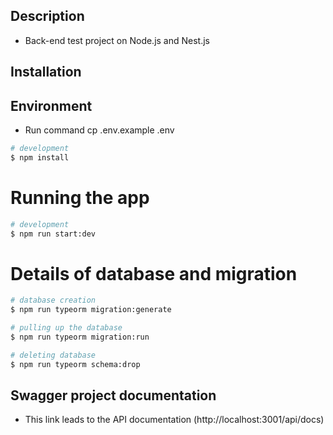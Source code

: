 ## Description
- Back-end test project on Node.js and Nest.js

## Installation

## Environment
- Run command cp .env.example .env

```bash
# development
$ npm install
```

# Running the app

```bash
# development
$ npm run start:dev
```

# Details of database and migration

```bash
# database creation
$ npm run typeorm migration:generate

# pulling up the database
$ npm run typeorm migration:run

# deleting database
$ npm run typeorm schema:drop
```

## Swagger project documentation
- This link leads to the API documentation (http://localhost:3001/api/docs)